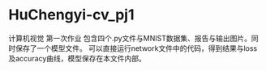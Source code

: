 # HuChengyi-cv_pj1
计算机视觉 第一次作业 包含四个.py文件与MNIST数据集、报告与输出图片。同时保存了一个模型文件。 
可以直接运行network文件中的代码，得到结果与loss及accuracy曲线，模型保存在本文件内部。
